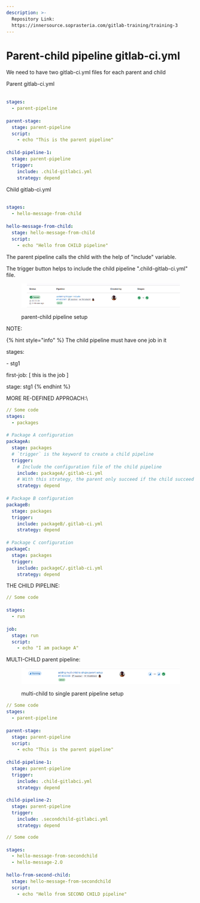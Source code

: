 ```yaml
---
description: >-
  Repository Link:
  https://innersource.soprasteria.com/gitlab-training/training-3
---
```


# Parent-child pipeline gitlab-ci.yml

We need to have two gitlab-ci.yml files for each parent and child

Parent gitlab-ci.yml

```yaml

stages:
  - parent-pipeline

parent-stage:
  stage: parent-pipeline
  script:
    - echo "This is the parent pipeline"

child-pipeline-1:
  stage: parent-pipeline
  trigger:
    include: .child-gitlabci.yml
    strategy: depend
```

Child gitlab-ci.yml

```yaml

stages:
  - hello-message-from-child

hello-message-from-child:
  stage: hello-message-from-child
  script:
    - echo "Hello from CHILD pipeline"
```

The parent pipeline calls the child with the help of "include" variable.&#x20;

The trigger button helps to include the child pipeline ".child-gitlab-ci.yml" file.

<figure><img src=".gitbook/assets/image.png" alt=""><figcaption><p>parent-child pipeline setup</p></figcaption></figure>

NOTE:

{% hint style="info" %}
The child pipeline must have one job in it

stages:

&#x20;\- stg1

first-job: \[ this is the job ]

&#x20; stage: stg1
{% endhint %}

MORE RE-DEFINED APPROACH:\


```yaml
// Some code
stages:
  - packages

# Package A configuration
packageA:
  stage: packages
  # `trigger` is the keyword to create a child pipeline
  trigger:
    # Include the configuration file of the child pipeline
    include: packageA/.gitlab-ci.yml
    # With this strategy, the parent only succeed if the child succeed too
    strategy: depend

# Package B configuration
packageB:
  stage: packages
  trigger:
    include: packageB/.gitlab-ci.yml
    strategy: depend

# Package C configuration
packageC:
  stage: packages
  trigger:
    include: packageC/.gitlab-ci.yml
    strategy: depend
```



THE CHILD PIPELINE:

```yaml
// Some code

stages:
  - run

job:
  stage: run
  script:
    - echo "I am package A"
```



MULTI-CHILD parent pipeline:

<figure><img src=".gitbook/assets/image (3).png" alt=""><figcaption><p>multi-child to single parent pipeline setup</p></figcaption></figure>

```yaml
// Some code
stages:
  - parent-pipeline

parent-stage:
  stage: parent-pipeline
  script:
    - echo "This is the parent pipeline"

child-pipeline-1:
  stage: parent-pipeline
  trigger:
    include: .child-gitlabci.yml
    strategy: depend

child-pipeline-2:
  stage: parent-pipeline
  trigger:
    include: .secondchild-gitlabci.yml
    strategy: depend
```

```yaml
// Some code

stages:
  - hello-message-from-secondchild
  - hello-message-2.O

hello-from-second-child:
  stage: hello-message-from-secondchild
  script:
    - echo "Hello from SECOND CHILD pipeline"
```
